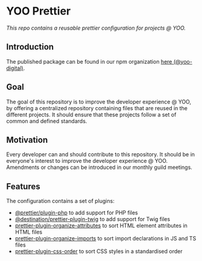 # YOO Prettier
_This repo contains a reusable prettier configuration for projects @ YOO._

## Introduction
The published package can be found in our npm organization [here (@yoo-digital)](https://www.npmjs.com/org/yoo-digital).

## Goal
The goal of this repository is to improve the developer experience @ YOO, by offering a centralized repository containing files that are reused in the different projects. It should ensure that these projects follow a set of common and defined standards.

## Motivation
Every developer can and should contribute to this repository. It should be in everyone's interest to improve the developer experience @ YOO. Amendments or changes can be introduced in our monthly guild meetings.

## Features
The configuration contains a set of plugins:

* [@prettier/plugin-php](https://github.com/prettier/plugin-php) to add support for PHP files
* [@destination/prettier-plugin-twig](https://github.com/wearedestination/prettier-plugin-twig) to add support for Twig files
* [prettier-plugin-organize-attributes](https://github.com/NiklasPor/prettier-plugin-organize-attributes) to sort HTML element attributes in HTML files
* [prettier-plugin-organize-imports](https://github.com/simonhaenisch/prettier-plugin-organize-imports) to sort import declarations in JS and TS files
* [prettier-plugin-css-order](https://github.com/Siilwyn/prettier-plugin-css-order) to sort CSS styles in a standardised order
